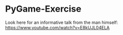 PyGame-Exercise
===============

Look here for an informative talk from the man himself: https://www.youtube.com/watch?v=E8kUJL04ELA
